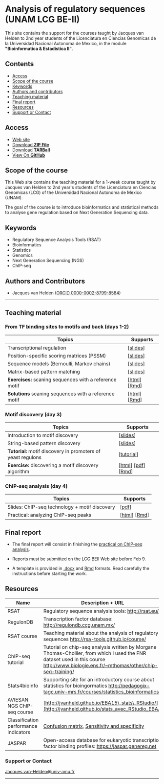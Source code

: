 # Analysis of regulatory sequences (UNAM LCG BE-II)

This site contains the support for the courses  taught by Jacques van Helden to 2nd year students of the
Licenciatura en Ciencias Genomicas de la Universidad Nacional Autonoma
de Mexico, in the module  **"Bioinformatica & Estadistica II"**.

## Contents

- [Access](#access)
- [Scope of the course](#scope-of-the-course)
- [Keywords](#keywords)
- [Authors and contributors](#authors-and-contributors)
- [Teaching material](#teaching-material)
- [Final report](#final-report)
- [Resources](#resources)
- [Support or Contact](#support-or-contact)

## Access

- [Web site](http://jvanheld.github.io/LCG_BEII/)
- [Download **ZIP File**](https://github.com/jvanheld/LCG_Bioinfo-II/zipball/master)
- [Download **TARBall**](https://github.com/jvanheld/LCG_Bioinfo-II/tarball/master)
- [View On **GitHub**](https://github.com/jvanheld/LCG_Bioinfo-II)

## Scope of the course

This Web site contains the teaching material for a 1-week course taught
by Jacques van Helden to 2nd year\'s students of the Licenciatura en
Ciencias Genomicas (LCG) of the Universidad Nacional Autonoma de Mexico
(UNAM).

The goal of the course is to introduce bioinformatics and statistical
methods to analyse gene regulation based on Next Generation Sequencing
data.

## Keywords

- Regulatory Sequence Analysis Tools (RSAT)
- Bioinformatics
- Statistics
- Genomics
- Next Generation Sequencing (NGS)
- ChIP-seq

## Authors and Contributors

- Jacques van Helden ([ORCID 0000-0002-8799-8584](https://orcid.org/0000-0002-8799-8584))


****************************************************************
## Teaching material

### From TF binding sites to motifs and back (days 1-2)


| Topics                                                | Supports |
|-------------------------------------------------------|----------|
| Transcriptional regulation | [[slides](http://rsa-tools.github.io/course/pdf_files/01.2_regulatory_sequences_intro.pdf)] |
| Position-specific scoring matrices (PSSM) | [[slides](http://rsa-tools.github.io/course/pdf_files/01.4.PSSM_theory.pdf)] |
| Sequence models (Bernoulli, Markov chains) | [[slides](http://rsa-tools.github.io/course/pdf_files/01.3.sequence_models.pdf)] |
| Matrix-based pattern matching | [[slides](http://rsa-tools.github.io/course/pdf_files/02.3.pattern_matching_matrices.pdf)] |
| **Exercises:** scaning sequences with a reference motif |  [[html](practicals/motif_search_RegulonDB/motif_search_RegulonDB.html)] [[Rmd](https://raw.githubusercontent.com/jvanheld/LCG_BEII/gh-pages/practicals/motif_search_RegulonDB/motif_search_RegulonDB.Rmd)]  |
| **Solutions** scaning sequences with a reference motif |  [[html](practicals/motif_search_RegulonDB/motif_search_RegulonDB_solutions.html)] [[Rmd](https://raw.githubusercontent.com/jvanheld/LCG_BEII/gh-pages/practicals/motif_search_RegulonDB/motif_search_RegulonDB_solutions.Rmd)] | 
  
### Motif discovery (day 3)

| Topics                                                | Supports |
|-------------------------------------------------------|----------|
| Introduction to motif discovery |  [[slides](http://rsa-tools.github.io/course/pdf_files/03.1.pattern_discovery_intro.pdf)] |
| String-based pattern discovery | [[slides](http://rsa-tools.github.io/course/pdf_files/03.2.1.pattern_discovery_strings.pdf)] |
| **Tutorial:** motif discovery in promoters of yeast regulons | [[tutorial](practicals/motif_discovery/motif_discovery_yeast_regulons.html)]
| **Exercise:** discovering a motif discovery algorithm | [[html](practicals/motif_discovery/discovering_a_motif_discovery_algorithm.html)] [[pdf](practicals/motif_discovery/discovering_a_motif_discovery_algorithm.pdf)] [[Rmd](https://raw.githubusercontent.com/jvanheld/LCG_BEII/gh-pages/practicals/motif_discovery/discovering_a_motif_discovery_algorithm.Rmd)] |

### ChIP-seq analysis (day 4)

| Topics                                                | Supports |
|-------------------------------------------------------|----------|
| Slides: ChIP-seq technology + motif discovery | [[pdf](slides/ChIP-seq_compilation.pdf)]|
| Practical: analyzing ChIP-seq peaks | [[html](practicals/chip-seq_analysis/chip-seq_analysis.html)] [[Rmd](https://raw.githubusercontent.com/jvanheld/LCG_BEII/gh-pages/practicals/chip-seq_analysis/chip-seq_analysis.Rmd)] |

## Final report

- The final report will consist in finishing the [practical on ChIP-seq analysis](practicals/chip-seq_analysis/chip-seq_analysis.html). 

- Reports must be submitted on the LCG BEII Web site before Feb 9. 

- A template is provided in [.docx](practicals/chip-seq_analysis/LASTNAME_Firstname_chip-seq_analysis_report.docx) and [Rmd](https://raw.githubusercontent.com/jvanheld/LCG_BEII/gh-pages/practicals/chip-seq_analysis/LASTNAME_Firstname_chip-seq_analysis_report.Rmd) formats. Read carefully the instructions before starting the work. 

## Resources

| Name   | Description + URL |
|------------------|-----------------------------------------------|
| RSAT | Regulatory sequence analysis tools: <http://rsat.eu/> |
| RegulonDB | Transcription factor database: <http://regulondb.ccg.unam.mx/> |
| RSAT course | Teaching material about the analysis of regulatory sequences <http://rsa-tools.github.io/course/> |
| ChIP-seq tutorial | Tutorial on chip-seq analysis written by Morgane Thomas-Chollier, from which I used the FNR dataset used in this course <http://www.biologie.ens.fr/~mthomas/other/chip-seq-training/> |
| Stats4bioinfo | Supporting site for an introductory course about statistics for bioingormatics  <http://pedagogix-tagc.univ-mrs.fr/courses/statistics_bioinformatics/> |
|  AVIESAN NGS ChIP-seq course |  [http://jvanheld.github.io/EBA15\_stats\_RStudio/](http://jvanheld.github.io/stats_avec_RStudio_EBA/) |
| Classification performance indicators | [Confusion matrix](https://en.wikipedia.org/wiki/Confusion_matrix), [Sensitivity and specificity](https://en.wikipedia.org/wiki/Sensitivity_and_specificity)|
| JASPAR | Open-access database for eukaryotic transcription factor binding profiles: <https://jaspar.genereg.net> |

### Support or Contact

<Jacques.van-Helden@univ-amu.fr>

****************************************************************
